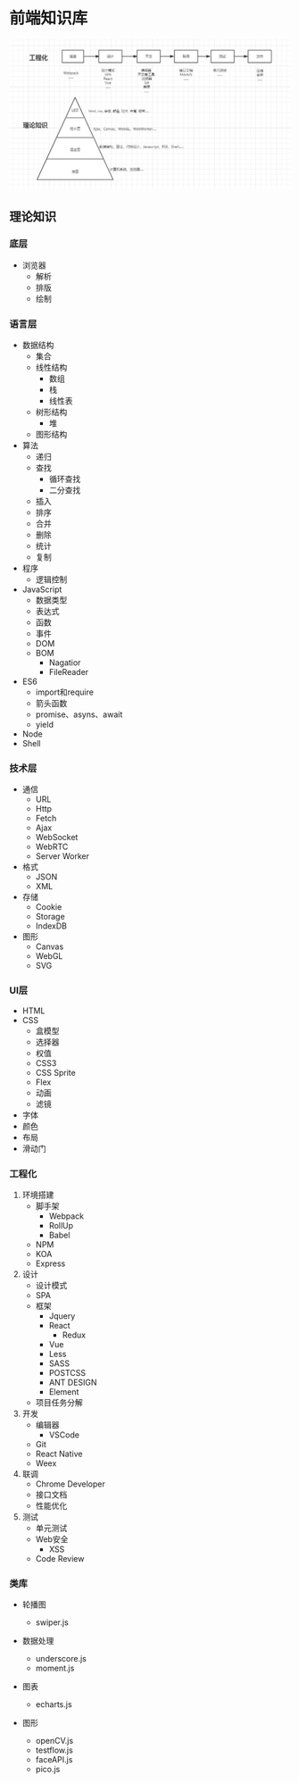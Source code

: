 # 前端知识库

![目录](./static/catalog.jpg)

## 理论知识

### 底层    
* 浏览器
    * 解析
    * 排版
    * 绘制         
### 语言层

* 数据结构
    * 集合
    * 线性结构
        * 数组
        * 栈
        * 线性表
    * 树形结构
        * 堆
    * 图形结构
* 算法
    * 递归
    * 查找
        * 循环查找
        * 二分查找            
    * 插入                 
    * 排序
    * 合并
    * 删除
    * 统计
    * 复制
* 程序
    * 逻辑控制  
* JavaScript
    * 数据类型
    * 表达式      
    * 函数
    * 事件        
    * DOM        
    * BOM
        * Nagatior
        * FileReader    
* ES6
    * import和require
    * 箭头函数        
    * promise、asyns、await
    * yield        
* Node
* Shell

### 技术层
* 通信
    * URL
    * Http
    * Fetch
    * Ajax
    * WebSocket
    * WebRTC
    * Server Worker    
* 格式
    * JSON        
    * XML
* 存储
    * Cookie
    * Storage
    * IndexDB
* 图形
    * Canvas
    * WebGL
    * SVG

### UI层  
* HTML    
* CSS
    * 盒模型     
    * 选择器                
    * 权值 
    * CSS3
    * CSS Sprite
    * Flex
    * 动画
    * 滤镜        
* 字体
* 颜色
* 布局
* 滑动门

### 工程化

1. 环境搭建
    * 脚手架
        * Webpack
        * RollUp
        * Babel
    * NPM
    * KOA
    * Express   
2. 设计
    * 设计模式
    * SPA
    * 框架
        * Jquery        
        * React
            * Redux    
        * Vue
        * Less
        * SASS
        * POSTCSS
        * ANT DESIGN
        * Element
    * 项目任务分解    
3. 开发
    * 编辑器
        * VSCode
    * Git
    * React Native
    * Weex
4. 联调
    * Chrome Developer
    * 接口文档
    * 性能优化
5. 测试
    * 单元测试
    * Web安全
        * XSS
    * Code Review


### 类库
* 轮播图
    * swiper.js
* 数据处理
    * underscore.js
    * moment.js
* 图表
    * echarts.js

* 图形
    * openCV.js
    * testflow.js
    * faceAPI.js
    * pico.js